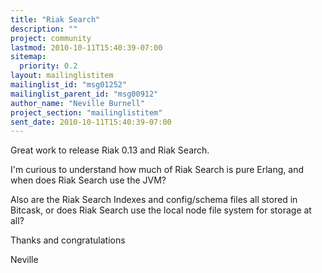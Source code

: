 ```yaml
---
title: "Riak Search"
description: ""
project: community
lastmod: 2010-10-11T15:40:39-07:00
sitemap:
  priority: 0.2
layout: mailinglistitem
mailinglist_id: "msg01252"
mailinglist_parent_id: "msg00912"
author_name: "Neville Burnell"
project_section: "mailinglistitem"
sent_date: 2010-10-11T15:40:39-07:00
---
```



Great work to release Riak 0.13 and Riak Search.

I'm curious to understand how much of Riak Search is pure Erlang, and when
does Riak Search use the JVM?

Also are the Riak Search Indexes and config/schema files all stored in
Bitcask, or does Riak Search use the local node file system for storage at
all?

Thanks and congratulations

Neville
